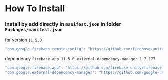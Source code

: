 # How To Install

### Install by add directly in `manifest.json` in folder `Packages/manifest.json`

for version `11.5.0`
```csharp
"com.google.firebase.remote-config": "https://github.com/firebase-unity/firebase-remote-config.git#11.5.0",
```


dependency `firebase-app 11.5.0`, `external-dependency-manager 1.2.177`
```csharp
"com.google.firebase.app": "https://github.com/firebase-unity/firebase-app.git#11.5.0",
"com.google.external-dependency-manager": "https://github.com/google-unity/external-dependency-manager.git#1.2.177",
```